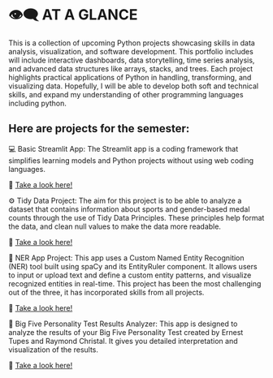 # 👁️‍🗨️ AT A GLANCE
This is a collection of upcoming Python projects showcasing skills in data analysis, visualization, and software development. This portfolio includes will include interactive dashboards, data storytelling, time series analysis, and advanced data structures like arrays, stacks, and trees. Each project highlights practical applications of Python in handling, transforming, and visualizing data. Hopefully, I will be able to develop both soft and technical skills, and expand my understanding of other programming languages including python.

## Here are projects for the semester:
💻 Basic Streamlit App: The Streamlit app is a coding framework that simplifies learning models and Python projects without using web coding languages.

📎 [Take a look here!](https://github.com/paulinaromerosdl/ROMERO-python-portfolio/tree/main/basic_streamlit_app)

⚙️ Tidy Data Project: The aim for this project is to be able to analyze a dataset that contains information about sports and gender-based medal counts through the use of Tidy Data Principles. These principles help format the data, and clean null values to make the data more readable.

📎 [Take a look here!](TidyData-Project)

📖 NER App Project: This app uses a Custom Named Entity Recognition (NER) tool built using spaCy and its EntityRuler component. It allows users to input or upload text and define a custom entity patterns, and visualize recognized entities in real-time. This project has been the most challenging out of the three, it has incorporated skills from all projects.

📎 [Take a look here!](NERStreamlitApp)

🧠 Big Five Personality Test Results Analyzer: This app is designed to analyze the results of your Big Five Personality Test created by Ernest Tupes and Raymond Christal. It gives you detailed interpretation and visualization of the results.

📎 [Take a look here!](https://github.com/paulinaromerosdl/ROMERO-python-portfolio/tree/main/StreamlitAppFinal) 


